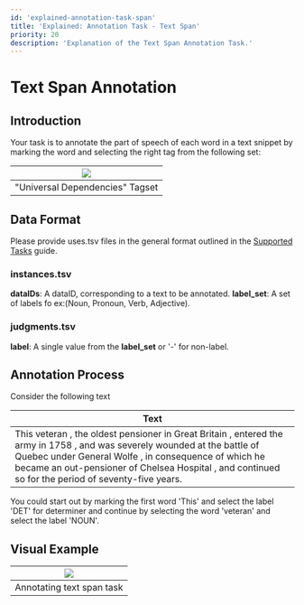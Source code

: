```yaml
---
id: 'explained-annotation-task-span'
title: 'Explained: Annotation Task - Text Span'
priority: 20
description: 'Explanation of the Text Span Annotation Task.'
---
```


# Text Span Annotation

## Introduction
Your task is to annotate the part of speech of each word in a text snippet by marking the word and selecting the right tag from the following set:


| ![](/image/span.png)     | 
| :-----------------------------------: | 
|          "Universal Dependencies" Tagset |  

## Data Format
Please provide uses.tsv files in the general format outlined in the [Supported Tasks](/guide/supported-tasks) guide.
### instances.tsv
**dataIDs**: A dataID, corresponding to a text to be annotated.
**label_set**: A set of labels fo ex:(Noun, Pronoun, Verb, Adjective).

### judgments.tsv
**label**: A single value from the **label_set** or '-' for non-label.

## Annotation Process


Consider the following text

|Text |
|--------|
|This veteran , the oldest pensioner in Great Britain , entered the army in 1758 , and was severely wounded at the battle of Quebec under General Wolfe , in consequence of which he became an out-pensioner of Chelsea Hospital , and continued so for the period of seventy-five years.|

You could start out by marking the first word 'This' and select the label 'DET' for determiner and continue by selecting the word 'veteran' and select the label 'NOUN'.

## Visual Example

| ![](/gif/guide/span-annotate.gif)     | 
| :-----------------------------------: | 
|    Annotating  text span task         |  
